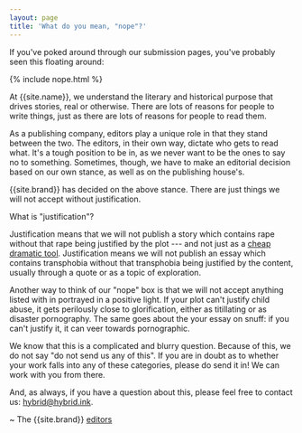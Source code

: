 ```yaml
---
layout: page
title: 'What do you mean, "nope"?'
---
```


If you've poked around through our submission pages, you've probably seen this floating around:

{% include nope.html %}

At {{site.name}}, we understand the literary and historical purpose that drives stories, real or otherwise. There are lots of reasons for people to write things, just as there are lots of reasons for people to read them.

As a publishing company, editors play a unique role in that they stand between the two. The editors, in their own way, dictate who gets to read what. It's a tough position to be in, as we never want to be the ones to say no to something. Sometimes, though, we have to make an editorial decision based on our own stance, as well as on the publishing house's.

{{site.brand}} has decided on the above stance. There are just things we will not accept without justification.

What is "justification"?

Justification means that we will not publish a story which contains rape without that rape being justified by the plot --- and not just as a [cheap dramatic tool](http://tvtropes.org/pmwiki/pmwiki.php/Main/RapeAsDrama). Justification means we will not publish an essay which contains transphobia without that transphobia being justified by the content, usually through a quote or as a topic of exploration.

Another way to think of our "nope" box is that we will not accept anything listed with in portrayed in a positive light. If your plot can't justify child abuse, it gets perilously close to glorification, either as titillating or as disaster pornography. The same goes about the your essay on snuff: if you can't justify it, it can veer towards pornographic.

We know that this is a complicated and blurry question. Because of this, we do not say "do not send us any of this". If you are in doubt as to whether your work falls into any of these categories, please do send it in! We can work with you from there.

And, as always, if you have a question about this, please feel free to contact us: <hybrid@hybrid.ink>.

~ The {{site.brand}} [editors](/editors)
